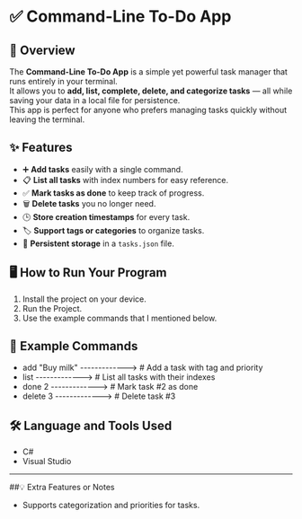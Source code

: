 # ✅ Command-Line To-Do App


## 📌 Overview
The **Command-Line To-Do App** is a simple yet powerful task manager that runs entirely in your terminal.  
It allows you to **add, list, complete, delete, and categorize tasks** — all while saving your data in a local file for persistence.  
This app is perfect for anyone who prefers managing tasks quickly without leaving the terminal.



## ✨ Features
- ➕ **Add tasks** easily with a single command.
- 📋 **List all tasks** with index numbers for easy reference.
- ✅ **Mark tasks as done** to keep track of progress.
-  🗑 **Delete tasks** you no longer need.
- 🕒 **Store creation timestamps** for every task.
- 🏷 **Support tags or categories** to organize tasks.
- 💾 **Persistent storage** in a `tasks.json` file.



## 🖥 How to Run Your Program
1. Install the project on your device.
2. Run the Project.
3. Use the example commands that I mentioned below.



## 📖 Example Commands

- add "Buy milk" ------------->                        # Add a task with tag and priority
- list           ------------->                        # List all tasks with their indexes
- done 2         ------------->                        # Mark task #2 as done
- delete 3       ------------->                        # Delete task #3




## 🛠 Language and Tools Used
- C#
- Visual Studio

---

##💡 Extra Features or Notes
- Supports categorization and priorities for tasks.


